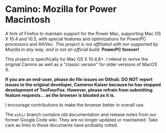 # Camino: Mozilla for Power Macintosh

A fork of Firefox to maintain support for the Power Mac, supporting Mac OS X 10.4 and 10.5, with special features and optimizations for PowerPC processors and AltiVec. _This project is not affiliated with nor supported by Mozilla in any way, and is not an official build._ **PowerPC forever!**

This project is specifically for Mac OS X 10.4.8+. I intend to revive the original Camino as well as a "classic version" for older versions of MacOS X.

**If you are an end-user, please do file issues on Github. DO NOT report issues to the original developer, Cameron Kaiser because he has stopped development of TenFourFox. However, please refrain from submitting feature requests... as the browser is bloated as it is.** 

I encourage contributions to make the browser better in overall use.

The `wiki/` branch contains old documentation and release notes from our former Google Code wiki. They are no longer updated or maintained. Take care as links in those documents have probably rotted.

